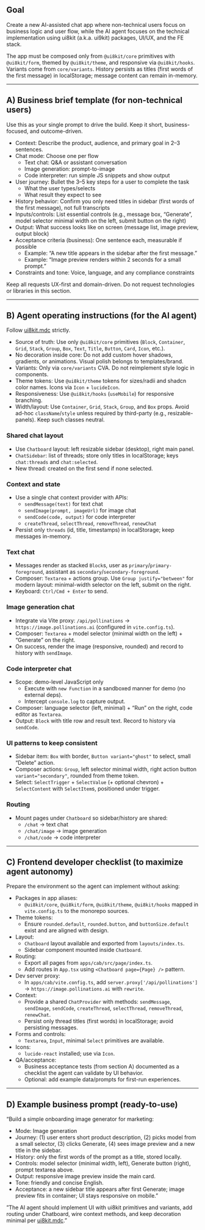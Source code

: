 ## Goal

Create a new AI-assisted chat app where non-technical users focus on business logic and user flow, while the AI agent focuses on the technical implementation using ui8kit (a.k.a. ui9kit) packages, UI/UX, and the FE stack.

The app must be composed only from `@ui8kit/core` primitives with `@ui8kit/form`, themed by `@ui8kit/theme`, and responsive via `@ui8kit/hooks`. Variants come from `core/variants`. History persists as titles (first words of the first message) in localStorage; message content can remain in-memory.

---

## A) Business brief template (for non-technical users)

Use this as your single prompt to drive the build. Keep it short, business-focused, and outcome-driven.

- Context: Describe the product, audience, and primary goal in 2–3 sentences.
- Chat mode: Choose one per flow
  - Text chat: Q&A or assistant conversation
  - Image generation: prompt-to-image
  - Code interpreter: run simple JS snippets and show output
- User journey: Bullet the 3–5 key steps for a user to complete the task
  - What the user types/selects
  - What result they expect to see
- History behavior: Confirm you only need titles in sidebar (first words of the first message), not full transcripts
- Inputs/controls: List essential controls (e.g., message box, “Generate”, model selector minimal width on the left, submit button on the right)
- Output: What success looks like on screen (message list, image preview, output block)
- Acceptance criteria (business): One sentence each, measurable if possible
  - Example: “A new title appears in the sidebar after the first message.”
  - Example: “Image preview renders within 2 seconds for a small prompt.”
- Constraints and tone: Voice, language, and any compliance constraints

Keep all requests UX-first and domain-driven. Do not request technologies or libraries in this section.

---

## B) Agent operating instructions (for the AI agent)

Follow [ui8kit.mdc](./ui8kit.md) strictly.

- Source of truth: Use only `@ui8kit/core` primitives (`Block`, `Container`, `Grid`, `Stack`, `Group`, `Box`, `Text`, `Title`, `Button`, `Card`, `Icon`, etc.).
- No decoration inside core: Do not add custom hover shadows, gradients, or animations. Visual polish belongs to templates/brand.
- Variants: Only via `core/variants` CVA. Do not reimplement style logic in components.
- Theme tokens: Use `@ui8kit/theme` tokens for sizes/radii and shadcn color names. Icons via `Icon` + `lucideIcon`.
- Responsiveness: Use `@ui8kit/hooks` (`useMobile`) for responsive branching.
- Width/layout: Use `Container`, `Grid`, `Stack`, `Group`, and `Box` props. Avoid ad-hoc `className`/`style` unless required by third-party (e.g., resizable-panels). Keep such classes neutral.

### Shared chat layout
- Use `Chatboard` layout: left resizable sidebar (desktop), right main panel.
- `ChatSidebar`: list of threads; store only titles in localStorage; keys `chat:threads` and `chat:selected`.
- New thread: created on the first send if none selected.

### Context and state
- Use a single chat context provider with APIs:
  - `sendMessage(text)` for text chat
  - `sendImage(prompt, imageUrl)` for image chat
  - `sendCode(code, output)` for code interpreter
  - `createThread`, `selectThread`, `removeThread`, `renewChat`
- Persist only `threads` (id, title, timestamps) in localStorage; keep messages in-memory.

### Text chat
- Messages render as stacked `Block`s, user as `primary`/`primary-foreground`, assistant as `secondary`/`secondary-foreground`.
- Composer: `Textarea` + actions group. Use `Group justify="between"` for modern layout: minimal-width selector on the left, submit on the right.
- Keyboard: `Ctrl/Cmd + Enter` to send.

### Image generation chat
- Integrate via Vite proxy: `/api/pollinations` → `https://image.pollinations.ai` (configured in `vite.config.ts`).
- Composer: `Textarea` + model selector (minimal width on the left) + “Generate” on the right.
- On success, render the image (responsive, rounded) and record to history with `sendImage`.

### Code interpreter chat
- Scope: demo-level JavaScript only
  - Execute with `new Function` in a sandboxed manner for demo (no external deps).
  - Intercept `console.log` to capture output.
- Composer: language selector (left, minimal) + “Run” on the right, code editor as `Textarea`.
- Output: `Block` with title row and result text. Record to history via `sendCode`.

### UI patterns to keep consistent
- Sidebar item: `Box` with border, `Button variant="ghost"` to select, small “Delete” action.
- Composer actions: `Group`, left selector minimal width, right action button `variant="secondary"`, rounded from theme token.
- Select: `SelectTrigger` + `SelectValue` (+ optional chevron) + `SelectContent` with `SelectItem`s, positioned under trigger.

### Routing
- Mount pages under `Chatboard` so sidebar/history are shared:
  - `/chat` → text chat
  - `/chat/image` → image generation
  - `/chat/code` → code interpreter

---

## C) Frontend developer checklist (to maximize agent autonomy)

Prepare the environment so the agent can implement without asking:

- Packages in app aliases:
  - `@ui8kit/core`, `@ui8kit/form`, `@ui8kit/theme`, `@ui8kit/hooks` mapped in `vite.config.ts` to the monorepo sources.
- Theme tokens:
  - Ensure `rounded.default`, `rounded.button`, and `buttonSize.default` exist and are aligned with design.
- Layout:
  - `Chatboard` layout available and exported from `layouts/index.ts`.
  - Sidebar component mounted inside `Chatboard`.
- Routing:
  - Export all pages from `apps/cab/src/page/index.ts`.
  - Add routes in `App.tsx` using `<Chatboard page={Page} />` pattern.
- Dev server proxy:
  - In `apps/cab/vite.config.ts`, add `server.proxy['/api/pollinations']` → `https://image.pollinations.ai` with `rewrite`.
- Context:
  - Provide a shared `ChatProvider` with methods: `sendMessage`, `sendImage`, `sendCode`, `createThread`, `selectThread`, `removeThread`, `renewChat`.
  - Persist only thread titles (first words) in localStorage; avoid persisting messages.
- Forms and controls:
  - `Textarea`, `Input`, minimal `Select` primitives are available.
- Icons:
  - `lucide-react` installed; use via `Icon`.
- QA/acceptance:
  - Business acceptance tests (from section A) documented as a checklist the agent can validate by UI behavior.
  - Optional: add example data/prompts for first-run experiences.

---

## D) Example business prompt (ready-to-use)

“Build a simple onboarding image generator for marketing:
- Mode: Image generation
- Journey: (1) user enters short product description, (2) picks model from a small selector, (3) clicks Generate, (4) sees image preview and a new title in the sidebar.
- History: only the first words of the prompt as a title, stored locally.
- Controls: model selector (minimal width, left), Generate button (right), prompt textarea above.
- Output: responsive image preview inside the main card.
- Tone: friendly and concise English.
- Acceptance: a new sidebar title appears after first Generate; image preview fits in container; UI stays responsive on mobile.”

”The AI agent should implement UI with ui8kit primitives and variants, add routing under Chatboard, wire context methods, and keep decoration minimal per [ui8kit.mdc](./ui8kit.md).”


